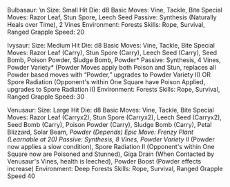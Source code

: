 Bulbasaur: \n
Size: Small
Hit Die: d8
Basic Moves: Vine, Tackle, Bite
Special Moves: Razor Leaf, Stun Spore, Leech Seed
Passive: Synthesis (Naturally Heals over Time), 2 Vines
Environment: Forests
Skills: Rope, Survival, Ranged Grapple
Speed: 20

Ivysaur:
Size: Medium
Hit Die: d8
Basic Moves: Vine, Tackle, Bite
Special Moves: Razor Leaf (Carry), Stun Spore (Carry), Leech Seed (Carry), Seed Bomb, Poison Powder, Sludge Bomb, Powder*
Passive: Synthesis, 4 Vines, Powder Variety* (Powder Moves apply both Poison and Stun, replaces all Powder based moves with “Powder,” upgrades to Powder Variety II) OR Spore Radiation (Opponent's within One Square have Poison Applied, upgrades to Spore Radiation II)
Environment: Forests
Skills: Rope, Survival, Ranged Grapple
Speed: 30

Venusaur:
Size: Large
Hit Die: d8
Basic Moves: Vine, Tackle, Bite
Special Moves: Razor Leaf (Carryx2), Stun Spore (Carryx2), Leech Seed (Carryx2), Seed Bomb (Carry), Poison Powder (Carry), Sludge Bomb (Carry), Petal Blizzard, Solar Beam, *Powder (Depends)
Epic Move: Frenzy Plant (Learnable at 20)
Passive: Synthesis, 8 Vines, Powder Variety II* (Powder now applies a slow condition), Spore Radiation II (Opponent's within One Square now are Poisoned and Stunned), Giga Drain (When Contacted by Venusaur's Vines, health is leeched), Powder Boost (Powder effects increase)
Environment: Deep Forests
Skills: Rope, Survival, Ranged Grapple
Speed  40
